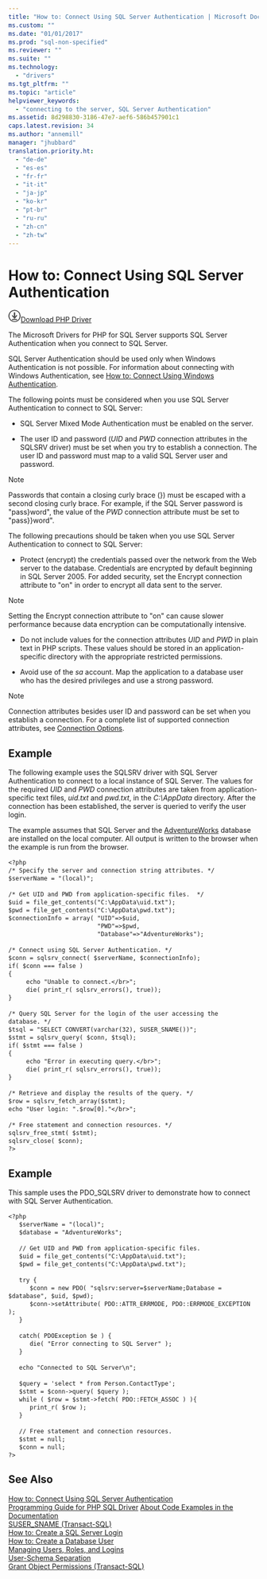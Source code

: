 ```yaml
---
title: "How to: Connect Using SQL Server Authentication | Microsoft Docs"
ms.custom: ""
ms.date: "01/01/2017"
ms.prod: "sql-non-specified"
ms.reviewer: ""
ms.suite: ""
ms.technology: 
  - "drivers"
ms.tgt_pltfrm: ""
ms.topic: "article"
helpviewer_keywords: 
  - "connecting to the server, SQL Server Authentication"
ms.assetid: 8d298830-3186-47e7-aef6-586b457901c1
caps.latest.revision: 34
ms.author: "annemill"
manager: "jhubbard"
translation.priority.ht: 
  - "de-de"
  - "es-es"
  - "fr-fr"
  - "it-it"
  - "ja-jp"
  - "ko-kr"
  - "pt-br"
  - "ru-ru"
  - "zh-cn"
  - "zh-tw"
---
```

# How to: Connect Using SQL Server Authentication
![Download](../../ssdt/media/download.png)[Download PHP Driver](https://www.microsoft.com/download/details.aspx?id=20098)

The Microsoft Drivers for PHP for SQL Server supports SQL Server Authentication when you connect to SQL Server.  
  
SQL Server Authentication should be used only when Windows Authentication is not possible. For information about connecting with Windows Authentication, see [How to: Connect Using Windows Authentication](../../connect/php/how-to--connect-using-windows-authentication.md).  
  
The following points must be considered when you use SQL Server Authentication to connect to SQL Server:  
  
-   SQL Server Mixed Mode Authentication must be enabled on the server.  
  
-   The user ID and password (*UID* and *PWD* connection attributes in the SQLSRV driver) must be set when you try to establish a connection. The user ID and password must map to a valid SQL Server user and password.  
  
> [!NOTE]  
> Passwords that contain a closing curly brace (}) must be escaped with a second closing curly brace. For example, if the SQL Server password is "pass}word", the value of the *PWD* connection attribute must be set to "pass}}word".  
  
The following precautions should be taken when you use SQL Server Authentication to connect to SQL Server:  
  
-   Protect (encrypt) the credentials passed over the network from the Web server to the database. Credentials are encrypted by default beginning in SQL Server 2005. For added security, set the Encrypt connection attribute to "on" in order to encrypt all data sent to the server.  
  
> [!NOTE]  
> Setting the Encrypt connection attribute to "on" can cause slower performance because data encryption can be computationally intensive.  
  
-   Do not include values for the connection attributes *UID* and *PWD* in plain text in PHP scripts. These values should be stored in an application-specific directory with the appropriate restricted permissions.  
  
-   Avoid use of the *sa* account. Map the application to a database user who has the desired privileges and use a strong password.  
  
> [!NOTE]  
> Connection attributes besides user ID and password can be set when you establish a connection. For a complete list of supported connection attributes, see [Connection Options](../../connect/php/connection-options.md).  
  
## Example  
The following example uses the SQLSRV driver with SQL Server Authentication to connect to a local instance of SQL Server. The values for the required *UID* and *PWD* connection attributes are taken from application-specific text files, *uid.txt* and *pwd.txt*, in the *C:\AppData* directory. After the connection has been established, the server is queried to verify the user login.  
  
The example assumes that SQL Server and the [AdventureWorks](http://go.microsoft.com/fwlink/?LinkID=67739) database are installed on the local computer. All output is written to the browser when the example is run from the browser.  
  
```  
<?php  
/* Specify the server and connection string attributes. */  
$serverName = "(local)";  
  
/* Get UID and PWD from application-specific files.  */  
$uid = file_get_contents("C:\AppData\uid.txt");  
$pwd = file_get_contents("C:\AppData\pwd.txt");  
$connectionInfo = array( "UID"=>$uid,  
                         "PWD"=>$pwd,  
                         "Database"=>"AdventureWorks");  
  
/* Connect using SQL Server Authentication. */  
$conn = sqlsrv_connect( $serverName, $connectionInfo);  
if( $conn === false )  
{  
     echo "Unable to connect.</br>";  
     die( print_r( sqlsrv_errors(), true));  
}  
  
/* Query SQL Server for the login of the user accessing the  
database. */  
$tsql = "SELECT CONVERT(varchar(32), SUSER_SNAME())";  
$stmt = sqlsrv_query( $conn, $tsql);  
if( $stmt === false )  
{  
     echo "Error in executing query.</br>";  
     die( print_r( sqlsrv_errors(), true));  
}  
  
/* Retrieve and display the results of the query. */  
$row = sqlsrv_fetch_array($stmt);  
echo "User login: ".$row[0]."</br>";  
  
/* Free statement and connection resources. */  
sqlsrv_free_stmt( $stmt);  
sqlsrv_close( $conn);  
?>  
```  
  
## Example  
This sample uses the PDO_SQLSRV driver to demonstrate how to connect with SQL Server Authentication.  
  
```  
<?php  
   $serverName = "(local)";   
   $database = "AdventureWorks";  
  
   // Get UID and PWD from application-specific files.   
   $uid = file_get_contents("C:\AppData\uid.txt");  
   $pwd = file_get_contents("C:\AppData\pwd.txt");  
  
   try {  
      $conn = new PDO( "sqlsrv:server=$serverName;Database = $database", $uid, $pwd);   
      $conn->setAttribute( PDO::ATTR_ERRMODE, PDO::ERRMODE_EXCEPTION );   
   }  
  
   catch( PDOException $e ) {  
      die( "Error connecting to SQL Server" );   
   }  
  
   echo "Connected to SQL Server\n";  
  
   $query = 'select * from Person.ContactType';   
   $stmt = $conn->query( $query );   
   while ( $row = $stmt->fetch( PDO::FETCH_ASSOC ) ){   
      print_r( $row );   
   }  
  
   // Free statement and connection resources.   
   $stmt = null;   
   $conn = null;   
?>  
```  
  
## See Also  
[How to: Connect Using SQL Server Authentication](../../connect/php/how-to--connect-using-sql-server-authentication.md)  
[Programming Guide for PHP SQL Driver](../../connect/php/programming-guide-for-php-sql-driver.md)
[About Code Examples in the Documentation](../../connect/php/about-code-examples-in-the-documentation.md)  
[SUSER_SNAME (Transact-SQL)](http://go.microsoft.com/fwlink/?LinkId=106382)  
[How to: Create a SQL Server Login](http://go.microsoft.com/fwlink/?LinkId=106325)  
[How to: Create a Database User](http://go.microsoft.com/fwlink/?LinkId=106327)  
[Managing Users, Roles, and Logins](http://go.microsoft.com/fwlink/?LinkId=106329)  
[User-Schema Separation](http://go.microsoft.com/fwlink/?LinkId=106330)  
[Grant Object Permissions (Transact-SQL)](http://go.microsoft.com/fwlink/?LinkId=106332)  
  
